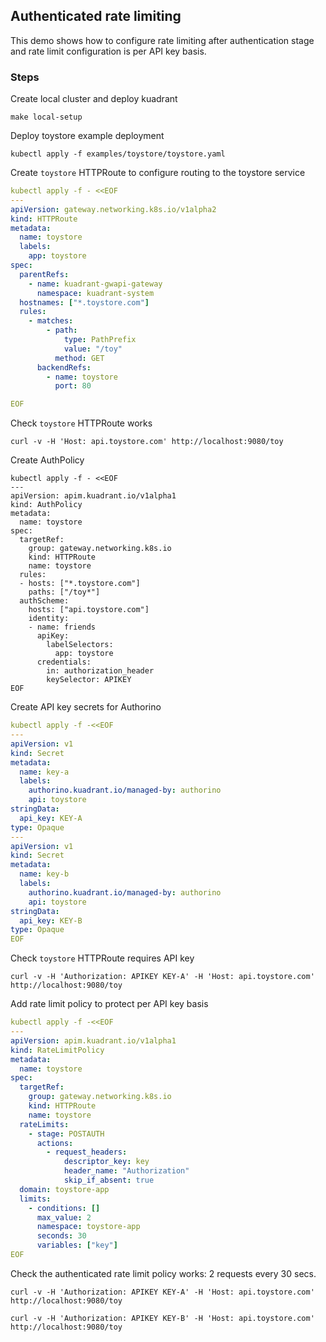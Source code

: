 ## Authenticated rate limiting

This demo shows how to configure rate limiting after authentication stage and rate limit configuration
is per API key basis.

### Steps

Create local cluster and deploy kuadrant

```
make local-setup
```

Deploy toystore example deployment

```
kubectl apply -f examples/toystore/toystore.yaml
```

Create `toystore` HTTPRoute to configure routing to the toystore service

```yaml
kubectl apply -f - <<EOF
---
apiVersion: gateway.networking.k8s.io/v1alpha2
kind: HTTPRoute
metadata:
  name: toystore
  labels:
    app: toystore
spec:
  parentRefs:
    - name: kuadrant-gwapi-gateway
      namespace: kuadrant-system
  hostnames: ["*.toystore.com"]
  rules:
    - matches:
        - path:
            type: PathPrefix
            value: "/toy"
          method: GET
      backendRefs:
        - name: toystore
          port: 80

EOF
```

Check `toystore` HTTPRoute works

```
curl -v -H 'Host: api.toystore.com' http://localhost:9080/toy
```

Create AuthPolicy

```
kubectl apply -f - <<EOF
---
apiVersion: apim.kuadrant.io/v1alpha1
kind: AuthPolicy
metadata:
  name: toystore
spec:
  targetRef:
    group: gateway.networking.k8s.io
    kind: HTTPRoute
    name: toystore
  rules:
  - hosts: ["*.toystore.com"]
    paths: ["/toy*"]
  authScheme:
    hosts: ["api.toystore.com"]
    identity:
    - name: friends
      apiKey:
        labelSelectors:
          app: toystore
      credentials:
        in: authorization_header
        keySelector: APIKEY
EOF
```

Create API key secrets for Authorino

```yaml
kubectl apply -f -<<EOF
---
apiVersion: v1
kind: Secret
metadata:
  name: key-a
  labels:
    authorino.kuadrant.io/managed-by: authorino
    api: toystore
stringData:
  api_key: KEY-A
type: Opaque
---
apiVersion: v1
kind: Secret
metadata:
  name: key-b
  labels:
    authorino.kuadrant.io/managed-by: authorino
    api: toystore
stringData:
  api_key: KEY-B
type: Opaque
EOF
```
Check `toystore` HTTPRoute requires API key

```
curl -v -H 'Authorization: APIKEY KEY-A' -H 'Host: api.toystore.com' http://localhost:9080/toy
```

Add rate limit policy to protect per API key basis


```yaml
kubectl apply -f -<<EOF
---
apiVersion: apim.kuadrant.io/v1alpha1
kind: RateLimitPolicy
metadata:
  name: toystore
spec:
  targetRef:
    group: gateway.networking.k8s.io
    kind: HTTPRoute
    name: toystore
  rateLimits:
    - stage: POSTAUTH
      actions:
        - request_headers:
            descriptor_key: key
            header_name: "Authorization"
            skip_if_absent: true
  domain: toystore-app
  limits:
    - conditions: []
      max_value: 2
      namespace: toystore-app
      seconds: 30
      variables: ["key"]
EOF
```

Check the authenticated rate limit policy works: 2 requests every 30 secs.

```
curl -v -H 'Authorization: APIKEY KEY-A' -H 'Host: api.toystore.com' http://localhost:9080/toy
```

```
curl -v -H 'Authorization: APIKEY KEY-B' -H 'Host: api.toystore.com' http://localhost:9080/toy
```
